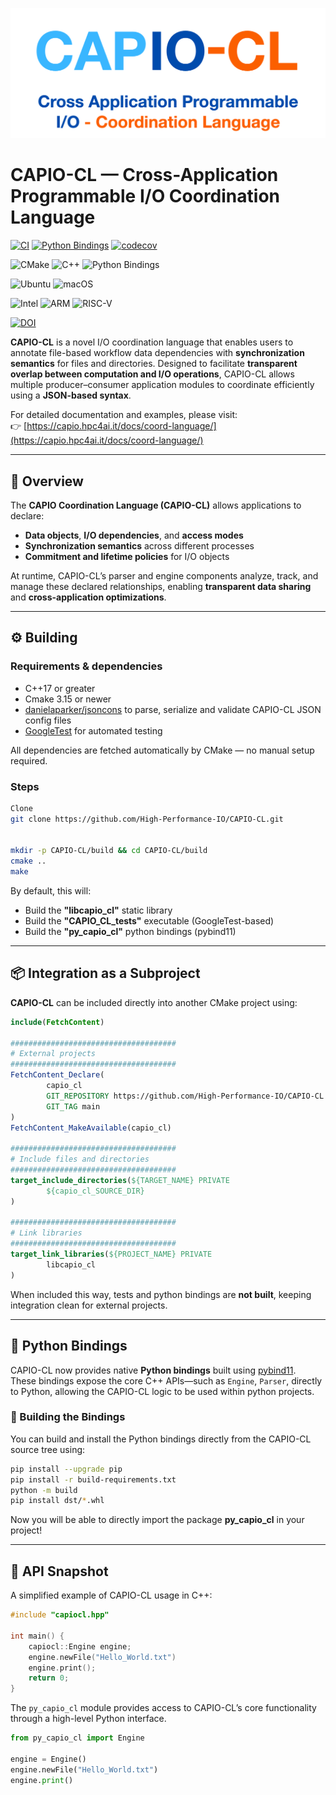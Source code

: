 ![CAPIO-CL Logo](media/capiocl.png)

# CAPIO-CL — Cross-Application Programmable I/O Coordination Language

[![CI](https://github.com/High-Performance-IO/CAPIO-CL/actions/workflows/ci-test.yml/badge.svg)](https://github.com/High-Performance-IO/CAPIO-CL/actions/workflows/ci-test.yml)
[![Python Bindings](https://github.com/High-Performance-IO/CAPIO-CL/actions/workflows/python-bindings.yml/badge.svg)](https://github.com/High-Performance-IO/CAPIO-CL/actions/workflows/python-bindings.yml)
[![codecov](https://codecov.io/gh/High-Performance-IO/CAPIO-CL/graph/badge.svg)](https://codecov.io/gh/High-Performance-IO/CAPIO-CL)

![CMake](https://img.shields.io/badge/CMake-%E2%89%A53.15-blue?logo=cmake&logoColor=white) 
![C++](https://img.shields.io/badge/C%2B%2B-%E2%89%A517-blueviolet?logo=c%2B%2B&logoColor=white)
![Python Bindings](https://img.shields.io/badge/Python_Bindings-3.10–3.14-darkgreen?style=flat&logo=python&logoColor=white&labelColor=gray)

![Ubuntu](https://img.shields.io/badge/Ubuntu-121212?logo=ubuntu&logoColor=E95420)
![macOS](https://img.shields.io/badge/macOS-121212?logo=apple&logoColor=white)

![Intel](https://img.shields.io/badge/Intel-121212?logo=intel&logoColor=0071C5)
![ARM](https://img.shields.io/badge/ARM-121212?logo=arm&logoColor=0091BD)
![RISC-V](https://img.shields.io/badge/RISC--V-121212?logo=riscv&logoColor=F9A825)


[![DOI](https://img.shields.io/badge/DOI-10.1007%2Fs10766--025--00789--0-%23cc5500?logo=doi&logoColor=white&labelColor=2b2b2b)](https://doi.org/10.1007/s10766-025-00789-0)

**CAPIO-CL** is a novel I/O coordination language that enables users to annotate file-based workflow data dependencies 
with **synchronization semantics** for files and directories.
Designed to facilitate **transparent overlap between computation and I/O operations**, CAPIO-CL allows multiple 
producer–consumer application modules to coordinate efficiently using a **JSON-based syntax**.

For detailed documentation and examples, please visit:  
👉 [https://capio.hpc4ai.it/docs/coord-language/](https://capio.hpc4ai.it/docs/coord-language/)

---

## 📘 Overview

The **CAPIO Coordination Language (CAPIO-CL)** allows applications to declare:
- **Data objects**, **I/O dependencies**, and **access modes**
- **Synchronization semantics** across different processes
- **Commitment and lifetime policies** for I/O objects

At runtime, CAPIO-CL’s parser and engine components analyze, track, and manage these declared relationships, enabling **transparent data sharing** and **cross-application optimizations**.


---

## ⚙️ Building

### Requirements & dependencies
- C++17 or greater
- Cmake 3.15 or newer
- [danielaparker/jsoncons](https://github.com/danielaparker/jsoncons) to parse, serialize and validate CAPIO-CL JSON config files
- [GoogleTest](https://github.com/google/googletest) for automated testing

All dependencies are fetched automatically by CMake — no manual setup required.

### Steps
```bash
Clone
git clone https://github.com/High-Performance-IO/CAPIO-CL.git


mkdir -p CAPIO-CL/build && cd CAPIO-CL/build
cmake ..
make 
```

By default, this will:
- Build the **"libcapio_cl"** static library
- Build the **"CAPIO_CL_tests"** executable (GoogleTest-based)
- Build the **"py_capio_cl"** python bindings (pybind11)

---

## 📦 Integration as a Subproject

**CAPIO-CL** can be included directly into another CMake project using:

```cmake
include(FetchContent)

#####################################
# External projects
#####################################
FetchContent_Declare(
        capio_cl
        GIT_REPOSITORY https://github.com/High-Performance-IO/CAPIO-CL.git
        GIT_TAG main  
)
FetchContent_MakeAvailable(capio_cl)

#####################################
# Include files and directories
#####################################
target_include_directories(${TARGET_NAME} PRIVATE 
        ${capio_cl_SOURCE_DIR}
)

#####################################
# Link libraries
#####################################
target_link_libraries(${PROJECT_NAME} PRIVATE 
        libcapio_cl
)
```

When included this way, tests and python bindings are **not built**, keeping integration clean for external projects.

---

## 🐍 Python Bindings

CAPIO-CL now provides native **Python bindings** built using [pybind11](https://github.com/pybind/pybind11).  
These bindings expose the core C++ APIs—such as `Engine`, `Parser`, directly 
to Python, allowing the CAPIO-CL logic to be used within python projects.

### 🔧 Building the Bindings
You can build and install the Python bindings directly from the CAPIO-CL source tree using:

```bash
pip install --upgrade pip
pip install -r build-requirements.txt
python -m build
pip install dst/*.whl
```
Now you will be able to directly import the package **py_capio_cl** in your project!

---

## 🧩 API Snapshot

A simplified example of CAPIO-CL usage in C++:

```c++
#include "capiocl.hpp"

int main() {
    capiocl::Engine engine;
    engine.newFile("Hello_World.txt")
    engine.print();
    return 0;
}
```


The `py_capio_cl` module provides access to CAPIO-CL’s core functionality through a high-level Python interface.
```python
from py_capio_cl import Engine

engine = Engine()
engine.newFile("Hello_World.txt")
engine.print()
```
